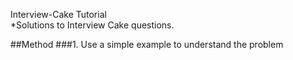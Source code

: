 Interview-Cake Tutorial  
*Solutions to Interview Cake questions.

##Method
###1. Use a simple example to understand the problem 
